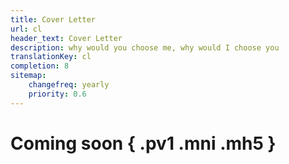 ```yaml
---
title: Cover Letter
url: cl
header_text: Cover Letter
description: why would you choose me, why would I choose you
translationKey: cl
completion: 8
sitemap:
    changefreq: yearly
    priority: 0.6
---
```


# Coming soon { .pv1 .mni .mh5 }
